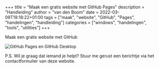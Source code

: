 +++
title = "Maak een gratis website met GitHub Pages"
description = "Handleiding"
author = "van den Boom"
date = 2022-03-09T19:18:22+01:00
tags = ["maak", "website", "GitHub", "Pages", "handelingen", "handleiding"]
categories = ["windows", "handelingen", "tools", "utilities"]
+++


Maak een gratis website met GitHub</br>

<img src="uploads/GitHub-Pages.png" alt="GitHub Pages en GitHub Desktop"></br>

P.S. Wil je graag dat iemand je helpt? Stuur me gerust een berichtje via het contactformulier van deze website.</br>
